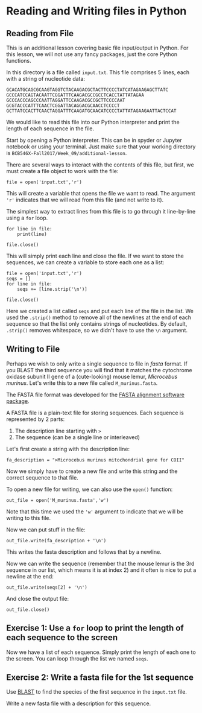 # Reading and Writing files in Python

## Reading from File

This is an additional lesson covering basic file input/output in Python. For this lesson, we will not use any fancy packages, just the core Python functions.

In this directory is a file called `input.txt`. This file comprises 5 lines, each with a string of nucleotide data:

```
GCACATGCAGCGCAAGTAGGTCTACAAGACGCTACTTCCCCTATCATAGAAGAGCTTATC
GCCCATCCAGTACAATTCGGATTTCAAGACGCCGCCTCACCTATTATAGAA
GCCCACCCAGCCCAATTAGGATTCCAAGACGCCGCTTCCCCAAT
GCGTACCCATTTCAACTCGGATTACAGGACGCAACCTCCCCT
GCTTATCCACTTCAACTAGGATTTCAAGATGCAACATCCCCTATTATAGAAGAATTACTCCAT
```

We would like to read this file into our Python interpreter and print the length of each sequence in the file.

Start by opening a Python interpreter. This can be in spyder or Jupyter notebook or using your terminal. Just make sure that your working directory is `BCB546X-Fall2017/Week_09/additional-lesson`.

There are several ways to interact with the contents of this file, but first, we must create a file object to work with the file:

```
file = open('input.txt','r')
```

This will create a variable that opens the file we want to read. The argument `'r'` indicates that we will read from this file (and not write to it).

The simplest way to extract lines from this file is to go through it line-by-line using a `for` loop. 

```
for line in file:
	print(line)

file.close()
```

This will simply print each line and close the file.
If we want to store the sequences, we can create a variable to store each one as a list:

```
file = open('input.txt','r')
seqs = []
for line in file:
	seqs += [line.strip('\n')]

file.close()
```

Here we created a list called `seqs` and put each line of the file in the list. We used the `.strip()` method to remove all of the newlines at the end of each sequence so that the list only contains strings of nucleotides. By default, `.strip()` removes whitespace, so we didn't have to use the `\n` argument.

## Writing to File

Perhaps we wish to only write a single sequence to file in *fasta* format. If you BLAST the third sequence you will find that it matches the cytochrome oxidase subunit II gene of a (cute-looking) mouse lemur, *Microcebus murinus*. Let's write this to a new file called `M_murinus.fasta`.

The FASTA file format was developed for the [FASTA alignment software package](http://fasta.bioch.virginia.edu/fasta_www2/fasta_list2.shtml).

A FASTA file is a plain-text file for storing sequences. Each sequence is represented by 2 parts:

1. The description line starting with `>` 
2. The sequence (can be a single line or interleaved)

Let's first create a string with the description line:

```
fa_description = ">Microcebus murinus mitochondrial gene for COII"
```

Now we simply have to create a new file and write this string and the correct sequence to that file.

To open a new file for writing, we can also use the `open()` function:

```
out_file = open('M_murinus.fasta','w')
```

Note that this time we used the `'w'` argument to indicate that we will be writing to this file.

Now we can put stuff in the file:

```
out_file.write(fa_description + '\n')
```

This writes the fasta description and follows that by a newline.

Now we can write the sequence (remember that the mouse lemur is the 3rd sequence in our list, which means it is at index 2) and it often is nice to put a newline at the end:

```
out_file.write(seqs[2] + '\n')
```

And close the output file:

```
out_file.close()
```


## Exercise 1: Use a `for` loop to print the length of each sequence to the screen

Now we have a list of each sequence. Simply print the length of each one to the screen. You can loop through the list we named `seqs`. 

## Exercise 2: Write a fasta file for the 1st sequence 

Use [BLAST](https://blast.ncbi.nlm.nih.gov/Blast.cgi?PROGRAM=blastn&PAGE_TYPE=BlastSearch&LINK_LOC=blasthome) to find the species of the first sequence in the `input.txt` file. 

Write a new fasta file with a description for this sequence.



